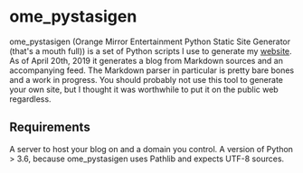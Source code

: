 # ome_pystasigen

ome_pystasigen (Orange Mirror Entertainment Python Static Site Generator (that's a mouth full)) is a set of
Python scripts I use to generate my [website](https://orangemirrorentertainment.com). As of April 20th, 2019
it generates a blog from Markdown sources and an accompanying feed. The Markdown parser in particular is pretty
bare bones and a work in progress. You should probably not use this tool to generate your own site, but
I thought it was worthwhile to put it on the public web regardless.

## Requirements

A server to host your blog on and a domain you control.
A version of Python > 3.6, because ome_pystasigen uses Pathlib and expects UTF-8 sources.

